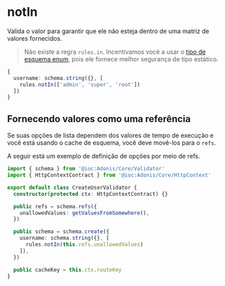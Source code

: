 # notIn

Valida o valor para garantir que ele não esteja dentro de uma matriz de valores fornecidos.

> Não existe a regra `rules.in`. Incentivamos você a usar o [tipo de esquema enum](/doc/reference/validator/schema/enum.md), pois ele fornece melhor segurança de tipo estático.

```ts
{
  username: schema.string({}, [
    rules.notIn(['admin', 'super', 'root'])
  ])
}
```
 
## Fornecendo valores como uma referência
Se suas opções de lista dependem dos valores de tempo de execução e você está usando o cache de esquema, você deve movê-los para o `refs`.

A seguir está um exemplo de definição de opções por meio de refs.

```ts
import { schema } from '@ioc:Adonis/Core/Validator'
import { HttpContextContract } from '@ioc:Adonis/Core/HttpContext'

export default class CreateUserValidator {
  constructor(protected ctx: HttpContextContract) {}

  public refs = schema.refs({
    unallowedValues: getValuesFromSomewhere(),
  })

  public schema = schema.create({
    username: schema.string({}, [
      rules.notIn(this.refs.unallowedValues)
    ]),
  })

  public cacheKey = this.ctx.routeKey
}
```

